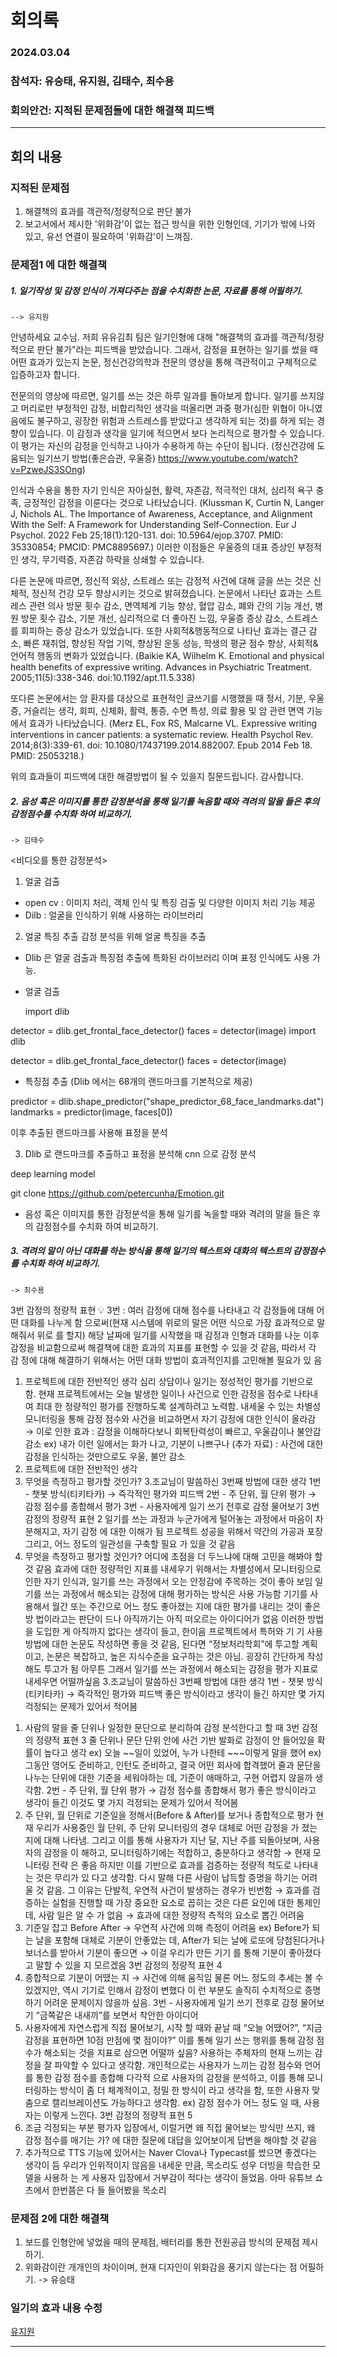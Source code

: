 # 회의록

### 2024.03.04

### 참석자: 유승태, 유지원, 김태수, 최수용

### 회의안건: 지적된 문제점들에 대한 해결책 피드백

---

## 회의 내용

### 지적된 문제점

1. 해결책의 효과를 객관적/정량적으로 판단 불가
2. 보고서에서 제시한 '위화감'이 없는 접근 방식을 위한 인형인데, 기기가 밖에 나와 있고, 유선 연결이 필요하여 '위화감'이 느껴짐.


### 문제점1 에 대한 해결책
##### 1. 일기작성 및 감정 인식이 가져다주는 점을 수치화한 논문, 자료를 통해 어필하기.
    --> 유지원
안녕하세요 교수님.
저희 유유김최 팀은 일기인형에 대해 "해결책의 효과를 객관적/정량적으로 판단 불가"라는 피드백을 받았습니다.
그래서, 감정을 표현하는 일기를 썼을 때 어떤 효과가 있는지 논문, 정신건강의학과 전문의 영상을 통해 객관적이고 구체적으로 입증하고자 합니다.


전문의의 영상에 따르면, 일기를 쓰는 것은 하루 일과를 돌아보게 합니다. 일기를 쓰지않고 머리로만 부정적인 감정, 비합리적인 생각을 떠올리면 과중 평가(심한 위협이 아니였음에도 불구하고, 굉장한 위험과 스트레스를 받았다고 생각하게 되는 것)를 하게 되는 경향이 있습니다. 이 감정과 생각을 일기에 적으면서 보다 논리적으로 평가할 수 있습니다. 이 평가는 자신의 감정을 인식하고 나아가 수용하게 하는 수단이 됩니다. (정신건강에 도움되는 일기쓰기 방법(좋은습관, 우울증) https://www.youtube.com/watch?v=PzweJS3SOng)

인식과 수용을 통한 자기 인식은 자아실현, 활력, 자존감, 적극적인 대처, 심리적 욕구 충족, 긍정적인 감정을 이룬다는 것으로 나타났습니다. (Klussman K, Curtin N, Langer J, Nichols AL. The Importance of Awareness, Acceptance, and Alignment With the Self: A Framework for Understanding Self-Connection. Eur J Psychol. 2022 Feb 25;18(1):120-131. doi: 10.5964/ejop.3707. PMID: 35330854; PMCID: PMC8895697.) 이러한 이점들은 우울증의 대표 증상인 부정적인 생각, 무기력증, 자존감 하락을 상쇄할 수 있습니다.

다른 논문에 따르면, 정신적 외상, 스트레스 또는 감정적 사건에 대해 글을 쓰는 것은 신체적, 정신적 건강 모두 향상시키는 것으로 밝혀졌습니다. 논문에서 나타난 효과는 스트레스 관련 의사 방문 횟수 감소, 면역체계 기능 향상, 혈압 감소, 폐와 간의 기능 개선, 병원 방문 횟수 감소, 기분 개선, 심리적으로 더 좋아진 느낌, 우울증 증상 감소, 스트레스를 회피하는 증상 감소가 있었습니다. 또한 사회적&행동적으로 나타난 효과는 결근 감소, 빠른 재취업, 향상된 작업 기억, 향상된 운동 성능, 학생의 평균 점수 향상, 사회적&언어적 행동의 변화가 있었습니다. (Baikie KA, Wilhelm K. Emotional and physical health benefits of expressive writing. Advances in Psychiatric Treatment. 2005;11(5):338-346. doi:10.1192/apt.11.5.338)

또다른 논문에서는 암 환자를 대상으로 표현적인 글쓰기를 시행했을 때 정서, 기분, 우울증, 거슬리는 생각, 회피, 신체화, 활력, 통증, 수면 특성, 의료 활용 및 암 관련 면역 기능에서 효과가 나타났습니다. (Merz EL, Fox RS, Malcarne VL. Expressive writing interventions in cancer patients: a systematic review. Health Psychol Rev. 2014;8(3):339-61. doi: 10.1080/17437199.2014.882007. Epub 2014 Feb 18. PMID: 25053218.)


위의 효과들이 피드백에 대한 해결방법이 될 수 있을지 질문드립니다.
감사합니다.

##### 2. 음성 혹은 이미지를 통한 감정분석을 통해 일기를 녹음할 때와 격려의 말을 들은 후의 감정점수를 수치화 하여 비교하기.
    -> 김태수
<비디오를 통한 감정분석>

1. 얼굴 검출
* open cv : 이미지 처리, 객체 인식 및 특징 검출 및 다양한 이미지 처리 기능 제공
* Dilb : 얼굴을 인식하기 위해 사용하는 라이브러리

2. 얼굴 특징 추출 
감정 분석을 위해 얼굴 특징을 추출
* Dlib 은 얼굴 검출과 특징점 추출에 특화된 라이브러리 이며 표정 인식에도 사용 가능.

* 얼굴 검출

   import dlib

detector = dlib.get_frontal_face_detector()
faces = detector(image)
   import dlib

detector = dlib.get_frontal_face_detector()
faces = detector(image)

* 특징점 추출 (Dlib 에서는 68개의 랜드마크를 기본적으로 제공)

predictor = dlib.shape_predictor("shape_predictor_68_face_landmarks.dat")
landmarks = predictor(image, faces[0])






이후 추출된 랜드마크를 사용해 표정을 분석

3. Dlib 로 랜드마크를 추출하고 표정을 분석해 cnn 으로 감정 분석
   
   
deep learning model 

git clone https://github.com/petercunha/Emotion.git
* 음성 혹은 이미지를 통한 감정분석을 통해 일기를 녹을할 때와 격려의 말을 들은 후의 감정점수를 수치화 하여 비교하기. 


##### 3. 격려의 말이 아닌 대화를 하는 방식을 통해 일기의 텍스트와 대화의 텍스트의 감정점수를 수치화 하여 비교하기.
    -> 최수용
3번 감정의 정량적 표현
💡 3번 : 여러 감정에 대해 점수를 나타내고 각 감정들에 대해 어떤 대화를 나누게 함
으로써(현재 시스템에 위로의 말은 어떤 식으로 가장 효과적으로 말해줘서 위로
를 할지) 해당 날짜에 일기를 시작했을 때 감정과 인형과 대화를 나눈 이후 감정을
비교함으로써 해결책에 대한 효과의 지표를 표현할 수 있을 것 같음, 따라서 각 감
정에 대해 해결하기 위해서는 어떤 대화 방법이 효과적인지를 고민해볼 필요가 있
음
1. 프로젝트에 대한 전반적인 생각
심리 상담이나 일기는 정성적인 평가를 기반으로 함.
현재 프로젝트에서는 오늘 발생한 일이나 사건으로 인한 감정을 점수로 나타내여 최대
한 정량적인 평가를 진행하도록 설계하려고 노력함. 
내세울 수 있는 차별성
모니터링을 통해 감정 점수와 사건을 비교하면서 자기 감정에 대한 인식이 올라감
→ 이로 인한 효과 : 감정을 이해하다보니 회복탄력성이 빠르고, 우울감이나 불안감
감소
ex) 내가 이런 일에서는 화가 나고, 기분이 나쁘구나
(추가 자료) : 사건에 대한 감정을 인식하는 것만으로도 우울, 불안 감소
1. 프로젝트에 대한 전반적인 생각
2. 무엇을 측정하고 평가할 것인가?
3.조교님이 말씀하신 3번째 방법에 대한 생각
1번 - 챗봇 방식(티키타카) → 즉각적인 평가와 피드백
2번 - 주 단위, 월 단위 평가 → 감정 점수를 종합해서 평가
3번 - 사용자에게 일기 쓰기 전후로 감정 물어보기
3번 감정의 정량적 표현 2
일기를 쓰는 과정과 누군가에게 털어놓는 과정에서 마음이 차분해지고, 자기 감정
에 대한 이해가 됨
프로젝트 성공을 위해서 약간의 가공과 포장 그리고, 어느 정도의 일관성을 구축할 필요
가 있을 것 같음
2. 무엇을 측정하고 평가할 것인가?
어디에 초점을 더 두느냐에 대해 고민을 해봐야 할 것 같음
효과에 대한 정량적인 지표를 내세우기 위해서는 차별성에서 모니터링으로 인한 자기
인식과, 일기를 쓰는 과정에서 오는 안정감에 주목하는 것이 좋아 보임
일기를 쓰는 과정에서 해소되는 감정에 대해 평가하는 방식은 사용 가능함
기기를 사용해서 월간 또는 주간으로 어느 정도 좋아졌는 지에 대한 평가를 내리는 것이
좋은 방
법이라고는 판단이 드나 아직까기는 아직 떠오르는 아이디어가 없음
이러한 방법을 도입한 게 아직까지 없다는 생각이 들고, 한이음 프로젝트에서 특허와 기
기 사용
방법에 대한 논문도 작성하면 좋을 것 같음, 된다면 “정보처리학회”에 투고할 계획이고,
논문은
복잡하고, 높은 지식수준을 요구하는 것은 아님. 굉장히 간단하게 작성해도 투고가 됨
아무튼 그래서 일기를 쓰는 과정에서 해소되는 감정을 평가 지표로 내세우면 어떨까싶음
3.조교님이 말씀하신 3번째 방법에 대한 생각
1번 - 챗봇 방식(티키타카) → 즉각적인 평가와 피드백
좋은 방식이라고 생각이 들긴 하지만 몇 가지 걱정되는 문제가 있어서 적어봄
1) 사람의 말을 줄 단위나 일정한 문단으로 분리하여 감정 분석한다고 할 때
3번 감정의 정량적 표현 3
줄 단위나 문단 단위 안에 사건 기반 발화로 감정이 안 들어있을 확률이 높다고
생각
ex) 오늘 ~~일이 있었어, 누가 나한테 ~~~이렇게 말을 했어
ex) 그동안 영어도 준비하고, 인턴도 준비하고, 결국 어떤 회사에 합격했어
줄과 문단을 나누는 단위에 대한 기준을 세워야하는 데, 기준이 애매하고, 구현
어렵지 않을까 생각함. 
2번 - 주 단위, 월 단위 평가 → 감정 점수를 종합해서 평가
좋은 방식이라고 생각이 들긴 이것도 몇 가지 걱정되는 문제가 있어서 적어봄
1) 주 단위, 월 단위로 기준일을 정해서(Before & After)를 보거나 종합적으로 평가
현재 우리가 사용중인 월 단위, 주 단위 모니터링의 경우 대체로 어떤 감정을 가
졌는 지에 대해 나타냄. 
그리고 이를 통해 사용자가 지난 달, 지난 주를 되돌아보며, 사용자의 감정을 이
해하고, 모니터링하기에는 적합하고, 충분하다고 생각함 → 현재 모니터링 전략
은 좋음
하지만 이를 기반으로 효과를 검증하는 정량적 척도로 나타내는 것은 무리가 있
다고 생각함. 다시 말해 다른 사람이 납득할 증명을 하기는 어려울 것 같음.
그 이유는 단발적, 우연적 사건이 발생하는 경우가 빈번함 → 효과를 검증하는
실험을 진행할 때 가장 중요한 요소로 꼽히는 것은 다른 요인에 대한 통제인데,
사람 일은 알 수 가 없음 → 효과에 대한 정량적 측적의 요소로 뽑긴 어려움
1) 기준일 잡고 Before After → 우연적 사건에 의해 측정이 어려움
ex) Before가 되는 날을 포함해 대체로 기분이 안좋았는 데, After가 되는 날에
로또에 당첨된다거나 보너스를 받아서 기분이 좋으면 → 이걸 우리가 만든 기기
를 통해
기분이 좋아졌다고 말할 수 있을 지 모르겠음
3번 감정의 정량적 표현 4
2) 종합적으로 기분이 어땠는 지 → 사건에 의해 움직임
물론 어느 정도의 추세는 볼 수 있겠지만, 역시 기기로 인해서 감정이 변했다 이
런 부분도
솔직히 수치적으로 증명하기 어려운 문제이지 않을까 싶음.
3번 - 사용자에게 일기 쓰기 전후로 감정 물어보기
“금쪽같은 내새끼”를 보면서 착안한 아이디어
1) 사용자에게 자연스럽게 직접 물어보기, 시작 할 때와 끝날 때
“오늘 어땠어?”, “지금 감정을 표현하면 10점 만점에 몇 점이야?”
이를 통해 일기 쓰는 행위를 통해 감정 점수가 해소되는 것을 지표로 삼으면 어떨까
싶음?
사용하는 주체자의 현재 느끼는 감정을 잘 파악할 수 있다고 생각함.
개인적으로는 사용자가 느끼는 감정 점수와 언어를 통한 감정 점수를 종합해 다각적
으로
사용자의 감정을 분석하고, 이를 통해 모니터링하는 방식이 좀 더 체계적이고, 정밀
한 방식이
라고 생각을 함, 또한 사용자 맞춤으로 캘리브레이션도 가능하다고 생각함. 
ex) 감정 점수가 어느 정도 일 때, 사용자는 이렇게 느낀다. 
3번 감정의 정량적 표현 5
2) 조금 걱정되는 부분
평가자 입장에서, 이럴거면 왜 직접 물어보는 방식만 쓰지, 왜 감정 점수를 매기는
가? 에 대한
질문에 대답을 있어보이게 답변을 해야할 것 같음
3) 추가적으로 TTS 기능에 있어서는 Naver Clova나 Typecast를 썼으면 좋겠다는 생각이
듬
우리가 인위적이지 않음을 내세운 만큼, 목소리도 성우 더빙을 학습한 모델을 사용하
는 게
사용자 입장에서 거부감이 적다는 생각이 들었음. 아마 유튜브 쇼츠에서 한번쯤은 다
들 들어봤을 목소리

### 문제점 2에 대한 해결책
1. 보드를 인형안에 넣었을 때의 문제점, 배터리를 통한 전원공급 방식의 문제점 제시하기.
2. 위화감이란 개개인의 차이이며, 현재 디자인이 위화감을 풍기지 않는다는 점 어필하기.
-> 유승태

### 일기의 효과 내용 수정
[유지원](https://github.com/capstone-YYKC/docs/blob/main/%EC%9C%A0%EC%A7%80%EC%9B%90/0304.md)

---

